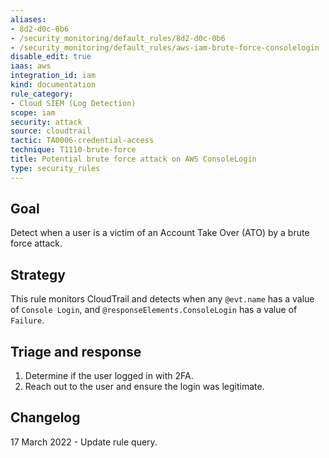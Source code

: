 ```yaml
---
aliases:
- 8d2-d0c-0b6
- /security_monitoring/default_rules/8d2-d0c-0b6
- /security_monitoring/default_rules/aws-iam-brute-force-consolelogin
disable_edit: true
iaas: aws
integration_id: iam
kind: documentation
rule_category:
- Cloud SIEM (Log Detection)
scope: iam
security: attack
source: cloudtrail
tactic: TA0006-credential-access
technique: T1110-brute-force
title: Potential brute force attack on AWS ConsoleLogin
type: security_rules
---
```


## Goal
Detect when a user is a victim of an Account Take Over (ATO) by a brute force attack.

## Strategy
 This rule monitors CloudTrail and detects when any `@evt.name` has a value of `Console Login`, and `@responseElements.ConsoleLogin` has a value of `Failure`.

## Triage and response
1. Determine if the user logged in with 2FA.
2. Reach out to the user and ensure the login was legitimate.

## Changelog 
17 March 2022 - Update rule query.
